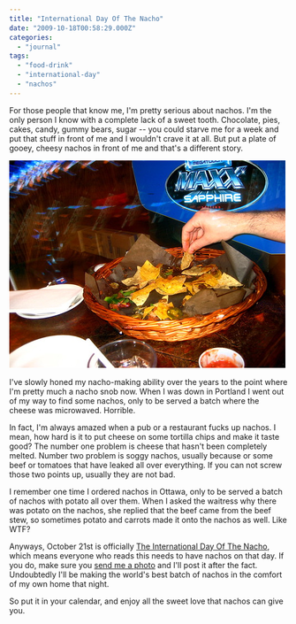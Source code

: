 ```yaml
---
title: "International Day Of The Nacho"
date: "2009-10-18T00:58:29.000Z"
categories: 
  - "journal"
tags: 
  - "food-drink"
  - "international-day"
  - "nachos"
---
```


For those people that know me, I'm pretty serious about nachos. I'm the only person I know with a complete lack of a sweet tooth. Chocolate, pies, cakes, candy, gummy bears, sugar -- you could starve me for a week and put that stuff in front of me and I wouldn't crave it at all. But put a plate of gooey, cheesy nachos in front of me and that's a different story.

[![](images/2146116389_d3b6dbfbc6.jpg)](http://www.flickr.com/photos/duanestorey/2146116389/)

I've slowly honed my nacho-making ability over the years to the point where I'm pretty much a nacho snob now. When I was down in Portland I went out of my way to find some nachos, only to be served a batch where the cheese was microwaved. Horrible.

In fact, I'm always amazed when a pub or a restaurant fucks up nachos. I mean, how hard is it to put cheese on some tortilla chips and make it taste good? The number one problem is cheese that hasn't been completely melted. Number two problem is soggy nachos, usually because or some beef or tomatoes that have leaked all over everything. If you can not screw those two points up, usually they are not bad.

I remember one time I ordered nachos in Ottawa, only to be served a batch of nachos with potato all over them. When I asked the waitress why there was potato on the nachos, she replied that the beef came from the beef stew, so sometimes potato and carrots made it onto the nachos as well. Like WTF?

Anyways, October 21st is officially [The International Day Of The Nacho](http://en.wikipedia.org/wiki/Nachos), which means everyone who reads this needs to have nachos on that day. If you do, make sure you [send me a photo](/contact) and I'll post it after the fact. Undoubtedly I'll be making the world's best batch of nachos in the comfort of my own home that night.

So put it in your calendar, and enjoy all the sweet love that nachos can give you.
